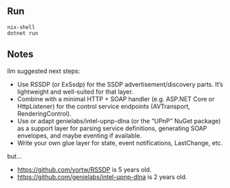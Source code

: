 Run
---

```shell
nix-shell
dotnet run
```

Notes
-----

llm suggested next steps:
* Use RSSDP (or ExSsdp) for the SSDP advertisement/discovery parts. It’s lightweight and well-suited for that layer.
* Combine with a minimal HTTP + SOAP handler (e.g. ASP.NET Core or HttpListener) for the control service endpoints (AVTransport, RenderingControl).
* Use or adapt genielabs/intel-upnp-dlna (or the “UPnP” NuGet package) as a support layer for parsing service definitions, generating SOAP envelopes, and maybe eventing if available.
* Write your own glue layer for state, event notifications, LastChange, etc.

but...
* https://github.com/yortw/RSSDP is 5 years old.
* https://github.com/genielabs/intel-upnp-dlna is 2 years old.
